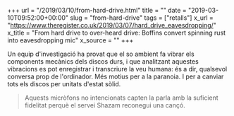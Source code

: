 +++
url = "/2019/03/10/from-hard-drive.html"
title = ""
date = "2019-03-10T09:52:00+00:00"
slug = "from-hard-drive"
tags = ["retalls"]
x_url = "https://www.theregister.co.uk/2019/03/07/hard_drive_eavesdropping/"
x_title = "From hard drive to over-heard drive: Boffins convert spinning rust into eavesdropping mic"
x_source = ""
+++


Un equip d'investigació ha provat que el so ambient fa vibrar els components mecànics dels discos durs, i que analitzant aquestes vibracions es pot enregistrar i transcriure la veu humana: és a dir, qualsevol conversa prop de l'ordinador. Més motius per a la paranoia. I per a canviar tots els discos per unitats d'estat sòlid.

> Aquests micròfons no intencionats capten la parla amb la suficient fidelitat perquè el servei Shazam reconegui una cançó.
